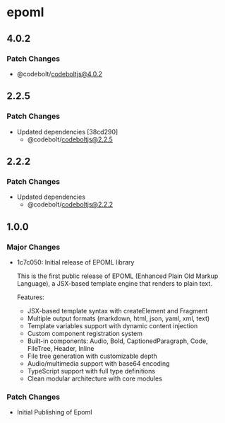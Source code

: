 # epoml

## 4.0.2

### Patch Changes

- @codebolt/codeboltjs@4.0.2

## 2.2.5

### Patch Changes

- Updated dependencies [38cd290]
  - @codebolt/codeboltjs@2.2.5

## 2.2.2

### Patch Changes

- Updated dependencies
  - @codebolt/codeboltjs@2.2.2

## 1.0.0

### Major Changes

- 1c7c050: Initial release of EPOML library

  This is the first public release of EPOML (Enhanced Plain Old Markup Language), a JSX-based template engine that renders to plain text.

  Features:

  - JSX-based template syntax with createElement and Fragment
  - Multiple output formats (markdown, html, json, yaml, xml, text)
  - Template variables support with dynamic content injection
  - Custom component registration system
  - Built-in components: Audio, Bold, CaptionedParagraph, Code, FileTree, Header, Inline
  - File tree generation with customizable depth
  - Audio/multimedia support with base64 encoding
  - TypeScript support with full type definitions
  - Clean modular architecture with core modules

### Patch Changes

- Initial Publishing of Epoml
